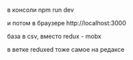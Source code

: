 в консоли npm run dev

и потом в браузере http://localhost:3000

база в csv, вместо redux - mobx

в ветке reduxed тоже самое на редаксе